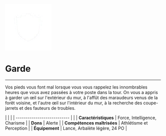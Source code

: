 <div class="icon-container">
  <img src="_media/historiques/garde.png" alt="Garde" class="icon-title" data-no-zoom />

# Garde <!-- {docsify-ignore} -->

</div>

---

<div class="texte-intro">
  <p>Vos pieds vous font mal lorsque vous vous rappelez les innombrables heures que vous avez passées à votre poste dans la tour. On vous a appris à garder un œil sur l'extérieur du mur, à l'affût des maraudeurs venus de la forêt voisine, et l'autre œil sur l'intérieur du mur, à la recherche des coupe-jarrets et des fauteurs de troubles.</p>
</div>

| | |
| --------------------------- | |
| **Caractéristiques** | Force, Intelligence, Charisme |
| **Dons** | Alerte |
| **Compétences maîtrisées** | Athlétisme et Perception |
| **Équipement** | Lance, Arbalète légère, 24 PO |